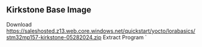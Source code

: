 
## Kirkstone Base Image

Download
https://saleshosted.z13.web.core.windows.net/quickstart/yocto/lorabasics/stm32mp157-kirkstone-05282024.zip
Extract
Program
`
